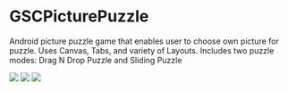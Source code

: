 # GSCPicturePuzzle
Android picture puzzle game that enables user to choose own picture for puzzle. Uses Canvas, Tabs, and variety of Layouts. Includes two puzzle modes: Drag N Drop Puzzle and Sliding Puzzle

<img src=http://imgur.com/kJAhTe7.png>

<img src=http://imgur.com/UUsFUuX.png>

<img src=http://imgur.com/yTcGv6R.png>
